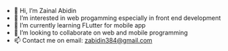 - 👋 Hi, I’m Zainal Abidin
- 👀 I’m interested in web progamming especially in front end development
- 🌱 I’m currently learning FLutter for mobile app
- 💞️ I’m looking to collaborate on web and mobile programming
- 📫 Contact me on email: zabidin384@gmail.com

<!---
zabidin384/zabidin384 is a ✨ special ✨ repository because its `README.md` (this file) appears on your GitHub profile.
You can click the Preview link to take a look at your changes.
--->

